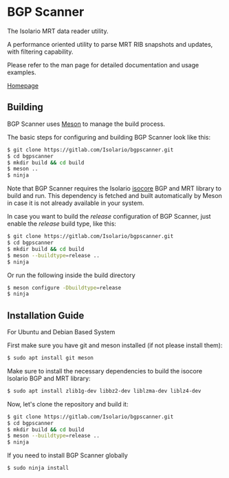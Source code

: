 # BGP Scanner

The Isolario MRT data reader utility.

A performance oriented utility to parse MRT RIB snapshots and updates,
with filtering capability.

Please refer to the man page for detailed documentation and usage examples.

[Homepage](https://isolario.it)

## Building

BGP Scanner uses [Meson](https://mesonbuild.com) to manage the build process.

The basic steps for configuring and building BGP Scanner look like this:

```bash
$ git clone https://gitlab.com/Isolario/bgpscanner.git
$ cd bgpscanner
$ mkdir build && cd build
$ meson ..
$ ninja
```

Note that BGP Scanner requires the Isolario
[isocore](https://gitlab.com/Isolario/isocore.git) BGP and MRT library to
build and run. This dependency is fetched and built automatically by Meson in
case it is not already available in your system.

In case you want to build the *release* configuration of BGP Scanner, just
enable the *release* build type, like this:

```bash
$ git clone https://gitlab.com/Isolario/bgpscanner.git
$ cd bgpscanner
$ mkdir build && cd build
$ meson --buildtype=release ..
$ ninja
```

Or run the following inside the build directory

```bash
$ meson configure -Dbuildtype=release
$ ninja
```

## Installation Guide

For Ubuntu and Debian Based System

First make sure you have git and meson installed (if not please install them):

```bash
$ sudo apt install git meson
```

Make sure to install the necessary dependencies to build the isocore Isolario
BGP and MRT library:

```bash
$ sudo apt install zlib1g-dev libbz2-dev liblzma-dev liblz4-dev
```

Now, let's clone the repository and build it:

```bash
$ git clone https://gitlab.com/Isolario/bgpscanner.git
$ cd bgpscanner
$ mkdir build && cd build
$ meson --buildtype=release ..
$ ninja
```

If you need to install BGP Scanner globally

```bash
$ sudo ninja install
```
